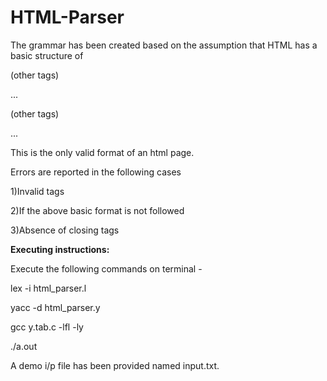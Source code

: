 # HTML-Parser
The grammar has been created based on the assumption that HTML has a basic structure of 

<html>

<head>

(other tags)

...

</head>

<body>

(other tags)

...

</body> 

</html>

This is the only valid format of an html page.

Errors are reported in the following cases

1)Invalid tags

2)If the above basic format is not followed

3)Absence of closing tags

**Executing instructions:**

Execute the following commands on terminal -

lex -i html_parser.l

yacc -d html_parser.y

gcc y.tab.c -lfl -ly

./a.out

A demo i/p file has been provided named input.txt.
